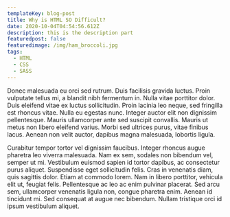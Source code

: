 ```yaml
---
templateKey: blog-post
title: Why is HTML SO Difficult?
date: 2020-10-04T04:54:56.612Z
description: this is the description part
featuredpost: false
featuredimage: /img/ham_broccoli.jpg
tags:
  - HTML
  - CSS
  - SASS
---
```

Donec malesuada eu orci sed rutrum. Duis facilisis gravida luctus. Proin vulputate tellus mi, a blandit nibh fermentum in. Nulla vitae porttitor dolor. Duis eleifend vitae ex luctus sollicitudin. Proin lacinia leo neque, sed fringilla est rhoncus vitae. Nulla eu egestas nunc. Integer auctor elit non dignissim pellentesque. Mauris ullamcorper ante sed suscipit convallis. Mauris ut metus non libero eleifend varius. Morbi sed ultrices purus, vitae finibus lacus. Aenean non velit auctor, dapibus magna malesuada, lobortis ligula.

Curabitur tempor tortor vel dignissim faucibus. Integer rhoncus augue pharetra leo viverra malesuada. Nam ex sem, sodales non bibendum vel, semper ut mi. Vestibulum euismod sapien id tortor dapibus, ac consectetur purus aliquet. Suspendisse eget sollicitudin felis. Cras in venenatis diam, quis sagittis dolor. Etiam at commodo lorem. Nam in libero porttitor, vehicula elit ut, feugiat felis. Pellentesque ac leo ac enim pulvinar placerat. Sed arcu sem, ullamcorper venenatis ligula non, congue pharetra enim. Aenean id tincidunt mi. Sed consequat at augue nec bibendum. Nullam tristique orci id ipsum vestibulum aliquet.